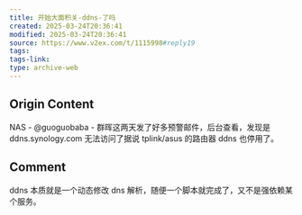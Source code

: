 ```yaml
---
title: 开始大面积关-ddns-了吗
created: 2025-03-24T20:36:41
modified: 2025-03-24T20:36:41
source: https://www.v2ex.com/t/1115998#reply19
tags: 
tags-link: 
type: archive-web
---
```

## Origin Content

NAS - @guoguobaba - 群晖这两天发了好多预警邮件，后台查看，发现是ddns.synology.com 无法访问了据说 tplink/asus 的路由器 ddns 也停用了。

## Comment

ddns 本质就是一个动态修改 dns 解析，随便一个脚本就完成了，又不是强依赖某个服务。


